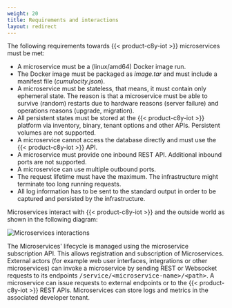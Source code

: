 ```yaml
---
weight: 20
title: Requirements and interactions
layout: redirect
---
```


The following requirements towards {{< product-c8y-iot >}} microservices must be met:

* A microservice must be a (linux/amd64) Docker image run.
* The Docker image must be packaged as _image.tar_ and must include a manifest file (_cumulocity.json_).
* A microservice must be stateless, that means, it must contain only ephemeral state. The reason is that a microservice must be able to survive (random) restarts due to hardware reasons (server failure) and operations reasons (upgrade, migration).
* All persistent states must be stored at the {{< product-c8y-iot >}} platform via inventory, binary, tenant options and other APIs. Persistent volumes are not supported.
* A microservice cannot access the database directly and must use the {{< product-c8y-iot >}} API.
* A microservice must provide one inbound REST API. Additional inbound ports are not supported.
* A microservice can use multiple outbound ports.
* The request lifetime must have the maximum. The infrastructure might terminate too long running requests.
* All log information has to be sent to the standard output in order to be captured and persisted by the infrastructure.

Microservices interact with {{< product-c8y-iot >}} and the outside world as shown in the following diagram:

![Microservices interactions](/images/microservices-sdk/ms-interactions-diagram.png)

The Microservices' lifecycle is managed using the microservice subscription API. This allows registration and subscription of Microservices. External actors (for example web user interfaces, integrations or other microservices) can invoke a microservice by sending REST or Websocket requests to its endpoints <kbd>/service/&lt;microservice-name>/&lt;path></kbd>. A microservice can issue requests to external endpoints or to the {{< product-c8y-iot >}} REST APIs. Microservices can store logs and metrics in the associated developer tenant.
